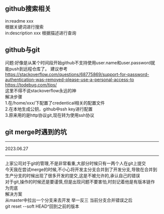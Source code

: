 ## github搜索相关
in:readme xxx  
根据关键词进行搜索  
in:description xxx 
根据描述进行查询  
## github与git
问题:好像是从某个时间段开始github不支持使用user.name和user.password就能push到远程仓库了。
建议参考
https://stackoverflow.com/questions/68775869/support-for-password-authentication-was-removed-please-use-a-personal-access-to  
https://todebug.com/tips/    
这里不得不说stackoverflow永远的神  
解决步骤  
1.在/home/xxx/下配置了credentical相关的配置文件  
2.在本地生成公钥，github中ssh key进行配置  
3.原来用的是http协议git,现在转为使用ssh协议  
## git merge时遇到的坑
****
2023.06.27
****
上家公司对于git的管理,不是非常看重,大部分时候只有一两个人在git上提交  
今天我在尝试merge的时候,不小心将开发主分支合并到了开发分支,导致在合并到生产分支的时候出现了很多开发的提交,这是不被允许的,承认自己的错误  
对于git,操作的时候还是要谨慎,但是出现问题不要害怕,时刻记着他是有版本链作为兜底  
解决方案  
从master中拉出一个分支来去开发 
举一反三
当前分支合并错误之后  
git reset --soft HEAD^回到之前的版本  

